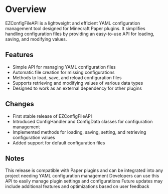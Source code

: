 # Overview
EZConfigFileAPI is a lightweight and efficient YAML configuration management tool designed for Minecraft Paper plugins. It simplifies handling configuration files by providing an easy-to-use API for loading, saving, and modifying values.

## Features
- Simple API for managing YAML configuration files
- Automatic file creation for missing configurations
- Methods to load, save, and reload configuration files
- Supports retrieving and modifying values of various data types
- Designed to work as an external dependency for other plugins
## Changes
- First stable release of EZConfigFileAPI
- Introduced ConfigHandler and ConfigData classes for configuration management
- Implemented methods for loading, saving, setting, and retrieving configuration values
- Added support for default configuration files
## Notes
This release is compatible with Paper plugins and can be integrated into any project needing YAML configuration management
Developers can use this API to easily manage plugin settings and configurations
Future updates may include additional features and optimizations based on user feedback